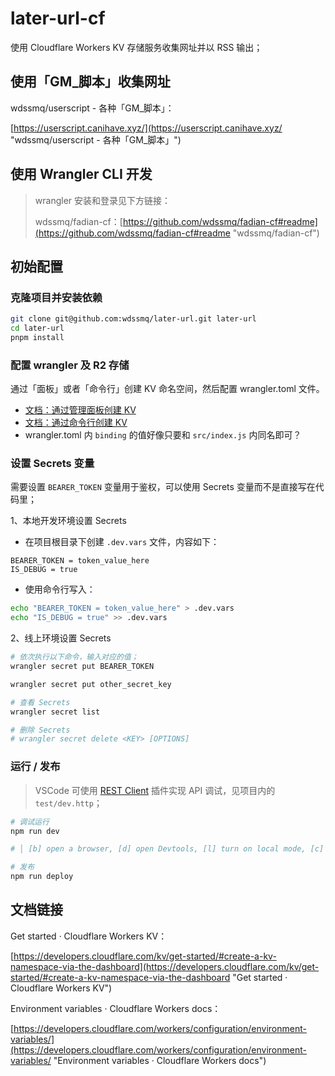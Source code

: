 # later-url-cf
使用 Cloudflare Workers KV 存储服务收集网址并以 RSS 输出；

## 使用「GM_脚本」收集网址

wdssmq/userscript - 各种「GM\_脚本」：

[https://userscript.canihave.xyz/](https://userscript.canihave.xyz/ "wdssmq/userscript - 各种「GM\_脚本」")

## 使用 Wrangler CLI 开发

> wrangler 安装和登录见下方链接：
>
> wdssmq/fadian-cf：[https://github.com/wdssmq/fadian-cf#readme](https://github.com/wdssmq/fadian-cf#readme "wdssmq/fadian-cf")


## 初始配置

### 克隆项目并安装依赖

```bash
git clone git@github.com:wdssmq/later-url.git later-url
cd later-url
pnpm install

```

### 配置 wrangler 及 R2 存储

通过「面板」或者「命令行」创建 KV 命名空间，然后配置 wrangler.toml 文件。

- [文档：通过管理面板创建 KV](https://developers.cloudflare.com/kv/get-started/#create-a-kv-namespace-via-the-dashboard "文档：通过管理面板创建 KV")
- [文档：通过命令行创建 KV](https://developers.cloudflare.com/kv/get-started/#create-a-kv-namespace-via-wrangler "文档：通过命令行创建 KV")
- wrangler.toml 内 `binding` 的值好像只要和 `src/index.js` 内同名即可？


### 设置 Secrets 变量

需要设置 `BEARER_TOKEN` 变量用于鉴权，可以使用 Secrets 变量而不是直接写在代码里；

1、本地开发环境设置 Secrets

- 在项目根目录下创建 `.dev.vars` 文件，内容如下：

```dotenv
BEARER_TOKEN = token_value_here
IS_DEBUG = true

```

- 使用命令行写入：

```bash
echo "BEARER_TOKEN = token_value_here" > .dev.vars
echo "IS_DEBUG = true" >> .dev.vars

```


2、线上环境设置 Secrets

```bash
# 依次执行以下命令，输入对应的值；
wrangler secret put BEARER_TOKEN

wrangler secret put other_secret_key

# 查看 Secrets
wrangler secret list

# 删除 Secrets
# wrangler secret delete <KEY> [OPTIONS]

```

### 运行 / 发布

> VSCode 可使用 [REST Client](https://marketplace.visualstudio.com/items?itemName=humao.rest-client "REST Client") 插件实现 API 调试，见项目内的 `test/dev.http`；

```bash
# 调试运行
npm run dev

# │ [b] open a browser, [d] open Devtools, [l] turn on local mode, [c] clear console, [x] to exit

```

```bash
# 发布
npm run deploy

```

## 文档链接

Get started · Cloudflare Workers KV：

[https://developers.cloudflare.com/kv/get-started/#create-a-kv-namespace-via-the-dashboard](https://developers.cloudflare.com/kv/get-started/#create-a-kv-namespace-via-the-dashboard "Get started · Cloudflare Workers KV")

Environment variables · Cloudflare Workers docs：

[https://developers.cloudflare.com/workers/configuration/environment-variables/](https://developers.cloudflare.com/workers/configuration/environment-variables/ "Environment variables · Cloudflare Workers docs")
